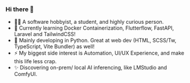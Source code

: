### Hi there 👋

- 🙎‍♂️ A software hobbyist, a student, and highly curious person.
- 🌱 Currently learning Docker Containerization, Flutterflow, FastAPI, Laravel and TailwindCSS!
- 🔭 Mainly developing in Python. Great at web dev (HTML, SCSS/Tw, TypeScript, Vite Bundler) as well!
- ⚡ My biggest side interest is Automation, UI/UX Experience, and make this life less crap.
- ✨ Discovering on-prem/ local AI inferencing, like LMStudio and ComfyUI.
